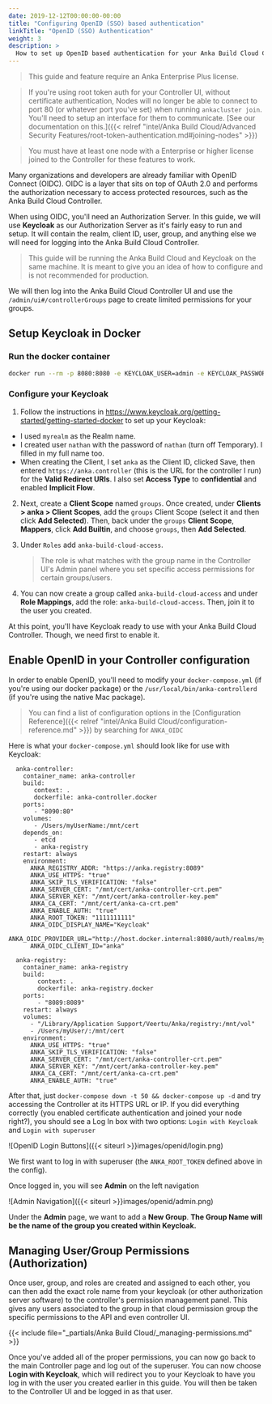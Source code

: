 ```yaml
---
date: 2019-12-12T00:00:00-00:00
title: "Configuring OpenID (SSO) based authentication"
linkTitle: "OpenID (SSO) Authentication"
weight: 3
description: >
  How to set up OpenID based authentication for your Anka Build Cloud Controller & Registry
---
```


> This guide and feature require an Anka Enterprise Plus license.

> If you're using root token auth for your Controller UI, without certificate authentication, Nodes will no longer be able to connect to port 80 (or whatever port you've set) when running `ankacluster join`. You'll need to setup an interface for them to communicate. [See our documentation on this.]({{< relref "intel/Anka Build Cloud/Advanced Security Features/root-token-authentication.md#joining-nodes" >}})

> You must have at least one node with a Enterprise or higher license joined to the Controller for these features to work.

Many organizations and developers are already familiar with OpenID Connect (OIDC). OIDC is a layer that sits on top of OAuth 2.0 and performs the authorization necessary to access protected resources, such as the Anka Build Cloud Controller.

When using OIDC, you'll need an Authorization Server. In this guide, we will use **Keycloak** as our Authorization Server as it's fairly easy to run and setup. It will contain the realm, client ID, user, group, and anything else we will need for logging into the Anka Build Cloud Controller.

> This guide will be running the Anka Build Cloud and Keycloak on the same machine. It is meant to give you an idea of how to configure and is not recommended for production.

We will then log into the Anka Build Cloud Controller UI and use the `/admin/ui#/controllerGroups` page to create limited permissions for your groups.

## Setup Keycloak in Docker

### Run the docker container
```bash
docker run --rm -p 8080:8080 -e KEYCLOAK_USER=admin -e KEYCLOAK_PASSWORD=admin quay.io/keycloak/keycloak:latest
```

### Configure your Keycloak

1. Follow the instructions in https://www.keycloak.org/getting-started/getting-started-docker to set up your Keycloak:

  - I used `myrealm` as the Realm name.
  - I created user `nathan` with the password of `nathan` (turn off Temporary). I filled in my full name too.
  - When creating the Client, I set `anka` as the Client ID, clicked Save, then entered `https://anka.controller` (this is the URL for the controller I run) for the **Valid Redirect URIs**. I also set **Access Type** to **confidential** and enabled **Implicit Flow**.

2. Next, create a **Client Scope** named `groups`. Once created, under **Clients > anka > Client Scopes**, add the `groups` Client Scope (select it and then click **Add Selected**). Then, back under the `groups` **Client Scope**, **Mappers**, click **Add Builtin**, and choose `groups`, then **Add Selected**.

2. Under `Roles` add `anka-build-cloud-access`. 
    > The role is what matches with the group name in the Controller UI's Admin panel where you set specific access permissions for certain groups/users.

3. You can now create a group called `anka-build-cloud-access` and under **Role Mappings**, add the role: `anka-build-cloud-access`. Then, join it to the user you created.

At this point, you'll have Keycloak ready to use with your Anka Build Cloud Controller. Though, we need first to enable it.

## Enable OpenID in your Controller configuration

In order to enable OpenID, you'll need to modify your `docker-compose.yml` (if you're using our docker package) or the `/usr/local/bin/anka-controllerd` (if you're using the native Mac package).

> You can find a list of configuration options in the [Configuration Reference]({{< relref "intel/Anka Build Cloud/configuration-reference.md" >}}) by searching for `ANKA_OIDC`

Here is what your `docker-compose.yml` should look like for use with Keycloak:

```docker
  anka-controller:
    container_name: anka-controller
    build:
       context: .
       dockerfile: anka-controller.docker
    ports:
       - "8090:80"
    volumes:
       - /Users/myUserName:/mnt/cert
    depends_on:
       - etcd
       - anka-registry
    restart: always
    environment:
      ANKA_REGISTRY_ADDR: "https://anka.registry:8089"
      ANKA_USE_HTTPS: "true"
      ANKA_SKIP_TLS_VERIFICATION: "false"
      ANKA_SERVER_CERT: "/mnt/cert/anka-controller-crt.pem"
      ANKA_SERVER_KEY: "/mnt/cert/anka-controller-key.pem"
      ANKA_CA_CERT: "/mnt/cert/anka-ca-crt.pem"
      ANKA_ENABLE_AUTH: "true"
      ANKA_ROOT_TOKEN: "1111111111"
      ANKA_OIDC_DISPLAY_NAME="Keycloak"
      ANKA_OIDC_PROVIDER_URL="http://host.docker.internal:8080/auth/realms/myrealm"
      ANKA_OIDC_CLIENT_ID="anka"

  anka-registry:
    container_name: anka-registry
    build:
        context: .
        dockerfile: anka-registry.docker
    ports:
        - "8089:8089"
    restart: always
    volumes:
      - "/Library/Application Support/Veertu/Anka/registry:/mnt/vol"
      - /Users/myUser/:/mnt/cert
    environment:
      ANKA_USE_HTTPS: "true"
      ANKA_SKIP_TLS_VERIFICATION: "false"
      ANKA_SERVER_CERT: "/mnt/cert/anka-controller-crt.pem"
      ANKA_SERVER_KEY: "/mnt/cert/anka-controller-key.pem"
      ANKA_CA_CERT: "/mnt/cert/anka-ca-crt.pem"
      ANKA_ENABLE_AUTH: "true"
```

After that, just `docker-compose down -t 50 && docker-compose up -d` and try accessing the Controller at its HTTPS URL or IP. If you did everything correctly (you enabled certificate authentication and joined your node right?), you should see a Log In box with two options: `Login with Keycloak` and `Login with superuser`

![OpenID Login Buttons]({{< siteurl >}}images/openid/login.png)

We first want to log in with superuser (the `ANKA_ROOT_TOKEN` defined above in the config).

Once logged in, you will see **Admin** on the left navigation

![Admin Navigation]({{< siteurl >}}images/openid/admin.png)

Under the **Admin** page, we want to add a **New Group**. **The Group Name will be the name of the group you created within Keycloak.** 

## Managing User/Group Permissions (Authorization)

Once user, group, and roles are created and assigned to each other, you can then add the exact role name from your keycloak (or other authorization server software) to the controller's permission management panel. This gives any users associated to the group in that cloud permission group the specific permissions to the API and even controller UI.

{{< include file="_partials/Anka Build Cloud/_managing-permissions.md" >}}

Once you've added all of the proper permissions, you can now go back to the main Controller page and log out of the superuser. You can now choose **Login with Keycloak**, which will redirect you to your Keycloak to have you log in with the user you created earlier in this guide. You will then be taken to the Controller UI and be logged in as that user.